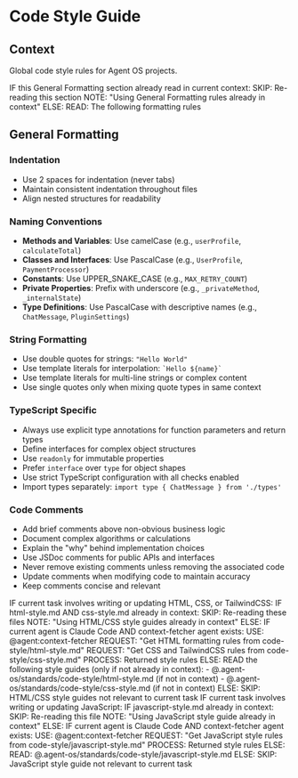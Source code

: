 # Code Style Guide

## Context

Global code style rules for Agent OS projects.

<conditional-block context-check="general-formatting">
IF this General Formatting section already read in current context:
  SKIP: Re-reading this section
  NOTE: "Using General Formatting rules already in context"
ELSE:
  READ: The following formatting rules

## General Formatting

### Indentation
- Use 2 spaces for indentation (never tabs)
- Maintain consistent indentation throughout files
- Align nested structures for readability

### Naming Conventions
- **Methods and Variables**: Use camelCase (e.g., `userProfile`, `calculateTotal`)
- **Classes and Interfaces**: Use PascalCase (e.g., `UserProfile`, `PaymentProcessor`)
- **Constants**: Use UPPER_SNAKE_CASE (e.g., `MAX_RETRY_COUNT`)
- **Private Properties**: Prefix with underscore (e.g., `_privateMethod`, `_internalState`)
- **Type Definitions**: Use PascalCase with descriptive names (e.g., `ChatMessage`, `PluginSettings`)

### String Formatting
- Use double quotes for strings: `"Hello World"`
- Use template literals for interpolation: `` `Hello ${name}` ``
- Use template literals for multi-line strings or complex content
- Use single quotes only when mixing quote types in same context

### TypeScript Specific
- Always use explicit type annotations for function parameters and return types
- Define interfaces for complex object structures
- Use `readonly` for immutable properties
- Prefer `interface` over `type` for object shapes
- Use strict TypeScript configuration with all checks enabled
- Import types separately: `import type { ChatMessage } from './types'`

### Code Comments
- Add brief comments above non-obvious business logic
- Document complex algorithms or calculations
- Explain the "why" behind implementation choices
- Use JSDoc comments for public APIs and interfaces
- Never remove existing comments unless removing the associated code
- Update comments when modifying code to maintain accuracy
- Keep comments concise and relevant
</conditional-block>

<conditional-block task-condition="html-css-tailwind" context-check="html-css-style">
IF current task involves writing or updating HTML, CSS, or TailwindCSS:
  IF html-style.md AND css-style.md already in context:
    SKIP: Re-reading these files
    NOTE: "Using HTML/CSS style guides already in context"
  ELSE:
    <context_fetcher_strategy>
      IF current agent is Claude Code AND context-fetcher agent exists:
        USE: @agent:context-fetcher
        REQUEST: "Get HTML formatting rules from code-style/html-style.md"
        REQUEST: "Get CSS and TailwindCSS rules from code-style/css-style.md"
        PROCESS: Returned style rules
      ELSE:
        READ the following style guides (only if not already in context):
        - @.agent-os/standards/code-style/html-style.md (if not in context)
        - @.agent-os/standards/code-style/css-style.md (if not in context)
    </context_fetcher_strategy>
ELSE:
  SKIP: HTML/CSS style guides not relevant to current task
</conditional-block>

<conditional-block task-condition="javascript" context-check="javascript-style">
IF current task involves writing or updating JavaScript:
  IF javascript-style.md already in context:
    SKIP: Re-reading this file
    NOTE: "Using JavaScript style guide already in context"
  ELSE:
    <context_fetcher_strategy>
      IF current agent is Claude Code AND context-fetcher agent exists:
        USE: @agent:context-fetcher
        REQUEST: "Get JavaScript style rules from code-style/javascript-style.md"
        PROCESS: Returned style rules
      ELSE:
        READ: @.agent-os/standards/code-style/javascript-style.md
    </context_fetcher_strategy>
ELSE:
  SKIP: JavaScript style guide not relevant to current task
</conditional-block>
